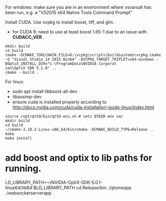 For windows: make sure you are in an environment where vsvarsall has been run, e.g. a "VS2015 x64 Native Tools Command Prompt"

Install CUDA.
Use vcpkg to install boost, tiff, and glm.

* for CUDA 9, need to use at least boost 1.65-1 due to an issue with __CUDACC_VER__ .
```
mkdir build
cd build
cmake -DCMAKE_TOOLCHAIN_FILE=D:\vcpkg\scripts\buildsystems\vcpkg.cmake -G "Visual Studio 14 2015 Win64" -DVCPKG_TARGET_TRIPLET=x64-windows -DOptiX_INSTALL_DIR="C:\ProgramData\NVIDIA Corporat
ion\OptiX SDK 5.1.0" ..                                                                                                                                                                                               
cmake --build .
```

For linux:

* sudo apt install libboost-all-dev
* libassimp-dev
* ensure cuda is installed properly according to http://docs.nvidia.com/cuda/cuda-installation-guide-linux/index.html
```
source /opt/qt59/bin/qt59-env.sh # sets QTDIR env var
mkdir build
cd build
~/cmake-3.10.2-Linux-x86_64/bin/cmake -DCMAKE_BUILD_TYPE=Release ..
make
make install
```

# add boost and optix to lib paths for running.
LD_LIBRARY_PATH=~/NVIDIA-OptiX-SDK-5.0.1-linux64/lib64:$LD_LIBRARY_PATH
cd Release/bin
./qtomeapp 
./websockerserverapp

